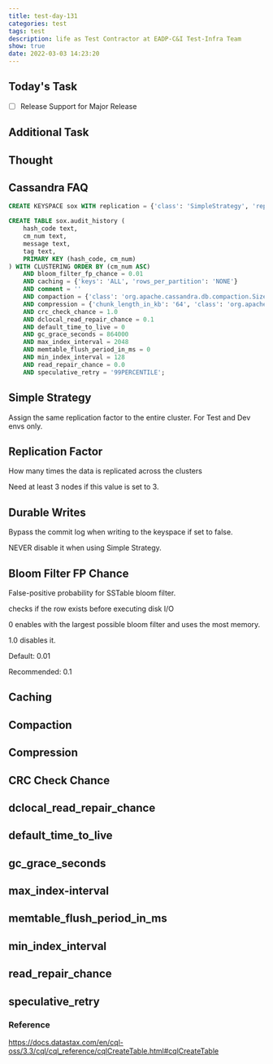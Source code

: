 ```yaml
---
title: test-day-131
categories: test
tags: test
description: life as Test Contractor at EADP-C&I Test-Infra Team
show: true
date: 2022-03-03 14:23:20
---
```

## Today's Task
- [ ] Release Support for Major Release

## Additional Task 

## Thought

## Cassandra FAQ

```sql
CREATE KEYSPACE sox WITH replication = {'class': 'SimpleStrategy', 'replication_factor': '3'}  AND durable_writes = true;

CREATE TABLE sox.audit_history (
    hash_code text,
    cm_num text,
    message text,
    tag text,
    PRIMARY KEY (hash_code, cm_num)
) WITH CLUSTERING ORDER BY (cm_num ASC)
    AND bloom_filter_fp_chance = 0.01
    AND caching = {'keys': 'ALL', 'rows_per_partition': 'NONE'}
    AND comment = ''
    AND compaction = {'class': 'org.apache.cassandra.db.compaction.SizeTieredCompactionStrategy', 'max_threshold': '32', 'min_threshold': '4'}
    AND compression = {'chunk_length_in_kb': '64', 'class': 'org.apache.cassandra.io.compress.LZ4Compressor'}
    AND crc_check_chance = 1.0
    AND dclocal_read_repair_chance = 0.1
    AND default_time_to_live = 0
    AND gc_grace_seconds = 864000
    AND max_index_interval = 2048
    AND memtable_flush_period_in_ms = 0
    AND min_index_interval = 128
    AND read_repair_chance = 0.0
    AND speculative_retry = '99PERCENTILE';

```

## Simple Strategy

Assign the same replication factor to the entire cluster. For Test and Dev envs only.

## Replication Factor

How many times the data is replicated across the clusters

Need at least 3 nodes if this value is set to 3.

## Durable Writes

Bypass the commit log when writing to the keyspace if set to false.

NEVER disable it when using Simple Strategy.

## Bloom Filter FP Chance

False-positive probability for SSTable bloom filter.

checks if the row exists before executing disk I/O

0 enables with the largest possible bloom filter and uses the most memory.

1.0 disables it.

Default: 0.01

Recommended: 0.1

## Caching



## Compaction

## Compression

## CRC Check Chance

## dclocal_read_repair_chance

## default_time_to_live

## gc_grace_seconds

## max_index-interval

## memtable_flush_period_in_ms

## min_index_interval

## read_repair_chance

## speculative_retry


### Reference

https://docs.datastax.com/en/cql-oss/3.3/cql/cql_reference/cqlCreateTable.html#cqlCreateTable

